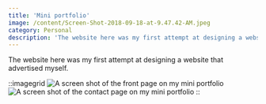 ```yaml
---
title: 'Mini portfolio'
image: /content/Screen-Shot-2018-09-18-at-9.47.42-AM.jpeg
category: Personal
description: 'The website here was my first attempt at designing a website that advertised myself.'
---
```


The website here was my first attempt at designing a website that advertised myself. 

::imagegrid
![A screen shot of the front page on my mini portfolio](/content/Screen-Shot-2018-09-18-at-9.47.31-AM.jpeg)
![A screen shot of the contact page on my mini portfolio](/content/Screen-Shot-2018-09-18-at-9.47.42-AM.jpeg)
::
